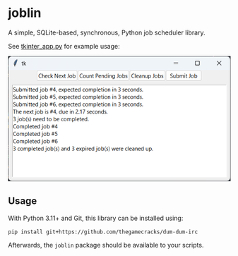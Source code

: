 # joblin

A simple, SQLite-based, synchronous, Python job scheduler library.

See [tkinter_app.py] for example usage:

![](https://raw.githubusercontent.com/thegamecracks/joblin/main/examples/tkinter_app.png)

[tkinter_app.py]: https://github.com/thegamecracks/joblin/tree/main/examples/tkinter_app.py

## Usage

With Python 3.11+ and Git, this library can be installed using:

```sh
pip install git+https://github.com/thegamecracks/dum-dum-irc
```

Afterwards, the `joblin` package should be available to your scripts.
